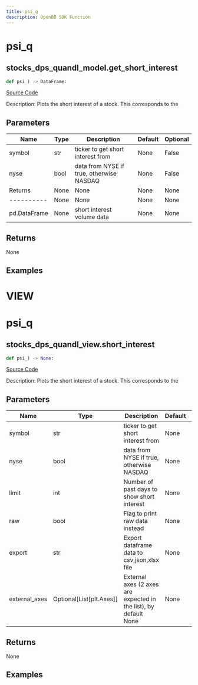 ```yaml
---
title: psi_q
description: OpenBB SDK Function
---
```

# psi_q

## stocks_dps_quandl_model.get_short_interest

```python
def psi_) -> DataFrame:
```
[Source Code](https://github.com/OpenBB-finance/OpenBBTerminal/tree/main/openbb_terminal/decorators.py#L17)

Description: Plots the short interest of a stock. This corresponds to the

## Parameters

| Name | Type | Description | Default | Optional |
| ---- | ---- | ----------- | ------- | -------- |
| symbol | str | ticker to get short interest from | None | False |
| nyse | bool | data from NYSE if true, otherwise NASDAQ | None | False |
| Returns | None | None | None | None |
| ---------- | None | None | None | None |
| pd.DataFrame | None | short interest volume data | None | None |

## Returns

None

## Examples




# VIEW

# psi_q

## stocks_dps_quandl_view.short_interest

```python
def psi_) -> None:
```
[Source Code](https://github.com/OpenBB-finance/OpenBBTerminal/tree/main/openbb_terminal/decorators.py#L96)

Description: Plots the short interest of a stock. This corresponds to the

## Parameters

| Name | Type | Description | Default | Optional |
| ---- | ---- | ----------- | ------- | -------- |
| symbol | str | ticker to get short interest from | None | False |
| nyse | bool | data from NYSE if true, otherwise NASDAQ | None | False |
| limit | int | Number of past days to show short interest | None | False |
| raw | bool | Flag to print raw data instead | None | False |
| export | str | Export dataframe data to csv,json,xlsx file | None | False |
| external_axes | Optional[List[plt.Axes]] | External axes (2 axes are expected in the list), by default None | None | True |

## Returns

None

## Examples

